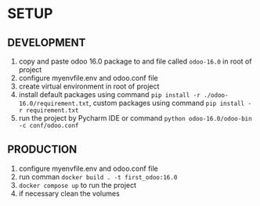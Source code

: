 # SETUP
## DEVELOPMENT
1. copy and paste odoo 16.0 package to and file called `odoo-16.0` in root of project
2. configure myenvfile.env and odoo.conf file
3. create virtual environment in root of project
4. install default packages using command `pip install -r ./odoo-16.0/requirement.txt`,  custom packages using command `pip install -r requirement.txt`
5. run the project by Pycharm IDE or command `python odoo-16.0/odoo-bin -c conf/odoo.conf`

## PRODUCTION
1. configure myenvfile.env and odoo.conf file
2. run comman `docker build . -t first_odoo:16.0 `
2. `docker compose up` to run the project
3. if necessary clean the volumes
